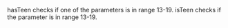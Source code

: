 hasTeen checks if one of the parameters is in range 13-19.
isTeen checks if the parameter is in range 13-19.